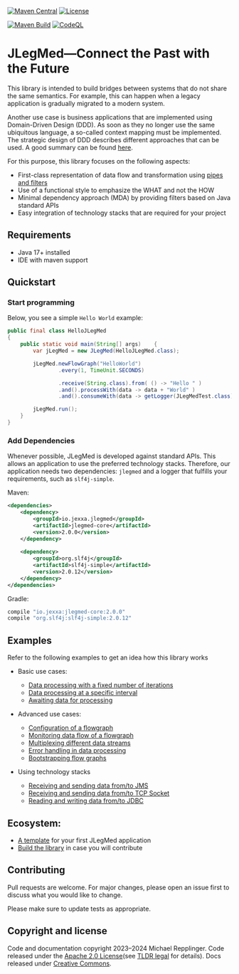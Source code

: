 [![Maven Central](https://img.shields.io/maven-central/v/io.jexxa.jlegmed/jlegmed-core)](https://maven-badges.herokuapp.com/maven-central/io.jexxa.jlegmed/jlegmed-core/) [![License](https://img.shields.io/badge/License-Apache%202.0-blue.svg)](https://opensource.org/licenses/Apache-2.0)

[![Maven Build](https://github.com/jexxa-projects/JLegMed/actions/workflows/mavenBuild.yml/badge.svg)](https://github.com/jexxa-projects/JLegMed/actions/workflows/mavenBuild.yml)
[![CodeQL](https://github.com/jexxa-projects/JLegMed/actions/workflows/codeql-analysis.yml/badge.svg)](https://github.com/jexxa-projects/JLegMed/actions/workflows/codeql-analysis.yml)
# JLegMed—Connect the Past with the Future

This library is intended to build bridges between systems that do not share the same semantics. 
For example, this can happen when a legacy application is gradually migrated to a modern system.

Another use case is business applications that are implemented using Domain-Driven Design (DDD).
As soon as they no longer use the same ubiquitous language, a so-called context mapping must be implemented.
The strategic design of DDD describes different approaches that can be used. A good summary can be found [here](https://github.com/ddd-crew/context-mapping).

For this purpose, this library focuses on the following aspects:  
* First-class representation of data flow and transformation using [pipes and filters](https://learn.microsoft.com/en-us/azure/architecture/patterns/pipes-and-filters)
* Use of a functional style to emphasize the WHAT and not the HOW
* Minimal dependency approach (MDA) by providing filters based on Java standard APIs
* Easy integration of technology stacks that are required for your project   


## Requirements

*   Java 17+ installed
*   IDE with maven support 


## Quickstart

### Start programming

Below, you see a simple ``Hello World`` example:

```java     
public final class HelloJLegMed
{
    public static void main(String[] args)    {
        var jLegMed = new JLegMed(HelloJLegMed.class);

        jLegMed.newFlowGraph("HelloWorld")
                .every(1, TimeUnit.SECONDS)

                .receive(String.class).from( () -> "Hello " )
                .and().processWith(data -> data + "World" )
                .and().consumeWith(data -> getLogger(JLegMedTest.class).info(data));

        jLegMed.run();
    }
}
```    

### Add Dependencies
Whenever possible, JLegMed is developed against standard APIs. This allows an application to use the preferred
technology stacks. Therefore, our application needs two dependencies: `jlegmed` and a logger that fulfills
your requirements, such as `slf4j-simple`.

Maven:
```xml
<dependencies>
    <dependency>
        <groupId>io.jexxa.jlegmed</groupId>
        <artifactId>jlegmed-core</artifactId>
        <version>2.0.0</version>
    </dependency>
    
    <dependency>
        <groupId>org.slf4j</groupId>
        <artifactId>slf4j-simple</artifactId>
        <version>2.0.12</version>
    </dependency>
</dependencies>
```

Gradle:

```groovy
compile "io.jexxa:jlegmed-core:2.0.0"
compile "org.slf4j:slf4j-simple:2.0.12"
``` 

## Examples

Refer to the following examples to get an idea how this library works
* Basic use cases:
  * [Data processing with a fixed number of iterations](jlegmed-core/src/test/java/io/jexxa/jlegmed/examples/RepeatFlowGraphTest.java)
  * [Data processing at a specific interval](jlegmed-core/src/test/java/io/jexxa/jlegmed/examples/ReceiveFlowGraphTest.java) 
  * [Awaiting data for processing](jlegmed-core/src/test/java/io/jexxa/jlegmed/examples/AwaitFlowGraphTest.java)
  

* Advanced use cases:
  * [Configuration of a flowgraph](jlegmed-core/src/test/java/io/jexxa/jlegmed/examples/FlowGraphConfigurationTest.java)
  * [Monitoring data flow of a flowgraph](jlegmed-core/src/test/java/io/jexxa/jlegmed/plugins/monitor/FlowGraphMonitorTest.java)
  * [Multiplexing different data streams](jlegmed-core/src/test/java/io/jexxa/jlegmed/plugins/generic/producer/BiFunctionMultiplexerTest.java)
  * [Error handling in data processing](jlegmed-core/src/test/java/io/jexxa/jlegmed/examples/ErrorHandlingTest.java)
  * [Bootstrapping flow graphs](jlegmed-core/src/test/java/io/jexxa/jlegmed/examples/BootstrappingFlowGraphTest.java)


* Using technology stacks
  * [Receiving and sending data from/to JMS](jlegmed-core/src/test/java/io/jexxa/jlegmed/plugins/messaging/jms/MessagingTestIT.java)
  * [Receiving and sending data from/to TCP Socket](jlegmed-core/src/test/java/io/jexxa/jlegmed/plugins/messaging/tcp/TCPMessagingIT.java)
  * [Reading and writing data from/to JDBC](jlegmed-core/src/test/java/io/jexxa/jlegmed/plugins/persistence/jdbc/JDBCFlowGraphsIT.java)


## Ecosystem:
* [A template](https://github.com/jexxa-projects/JexxaArchetypes) for your first JLegMed application
* [Build the library](BUILD.md) in case you will contribute

## Contributing

Pull requests are welcome. For major changes, please open an issue first to discuss what you would like to change.

Please make sure to update tests as appropriate.

## Copyright and license

Code and documentation copyright 2023–2024 Michael Repplinger. 
Code released under the [Apache 2.0 License](LICENSE)(see [TLDR legal](https://tldrlegal.com/license/apache-license-2.0-(apache-2.0)) for details).
Docs released under [Creative Commons](https://creativecommons.org/licenses/by/4.0/).
